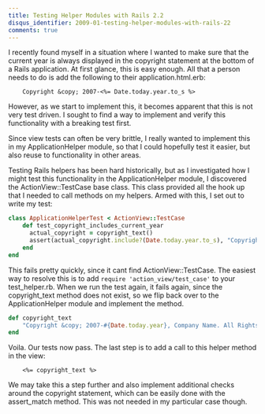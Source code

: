 ```yaml
---
title: Testing Helper Modules with Rails 2.2
disqus_identifier: 2009-01-testing-helper-modules-with-rails-22
comments: true
---
```


I recently found myself in a situation where I wanted to make sure that the current year is always displayed in the copyright statement at the bottom of a Rails application. At first glance, this is easy enough. All that a person needs to do is add the following to their application.html.erb:

``` erb
    Copyright &copy; 2007-<%= Date.today.year.to_s %>
```

However, as we start to implement this, it becomes apparent that this is not very test driven. I sought to find a way to implement and verify this functionality with a breaking test first.

Since view tests can often be very brittle, I really wanted to implement this in my ApplicationHelper module, so that I could hopefully test it easier, but also reuse to functionality in other areas.

Testing Rails helpers has been hard historically, but as I investigated how I might test this functionality in the ApplicationHelper module, I discovered the ActionView::TestCase base class. This class provided all the hook up that I needed to call methods on my helpers. Armed with this, I set out to write my test:

``` ruby
class ApplicationHelperTest < ActionView::TestCase
    def test_copyright_includes_current_year
      actual_copyright = copyright_text()
      assert(actual_copyright.include?(Date.today.year.to_s), "Copyright must include current year.")
    end
end
```

This fails pretty quickly, since it cant find ActionView::TestCase. The easiest way to resolve this is to add `require 'action_view/test_case'` to your test_helper.rb. When we run the test again, it fails again, since the copyright_text method does not exist, so we flip back over to the ApplicationHelper module and implement the method.

``` ruby
def copyright_text
    "Copyright &copy; 2007-#{Date.today.year}, Company Name. All Rights Reserved."
end
```

Voila. Our tests now pass. The last step is to add a call to this helper method in the view:

``` erb
    <%= copyright_text %>
```

We may take this a step further and also implement additional checks around the copyright statement, which can be easily done with the assert_match method. This was not needed in my particular case though.
